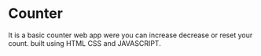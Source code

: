 # Counter
It is a basic counter web app were you can increase decrease or reset your count.
built using HTML CSS and JAVASCRIPT.
